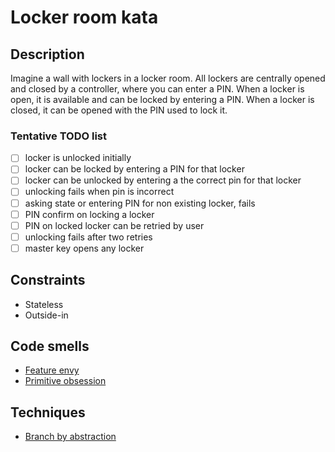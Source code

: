 # Locker room kata

## Description

Imagine a wall with lockers in a locker room. All lockers are centrally opened and closed by a controller, where you can enter a PIN. When a locker is open, it is available and can be locked by entering a PIN. When a locker is closed, it can be opened with the PIN used to lock it. 

### Tentative TODO list

- [ ] locker is unlocked initially
- [ ] locker can be locked by entering a PIN for that locker
- [ ] locker can be unlocked by entering a the correct pin for that locker
- [ ] unlocking fails when pin is incorrect
- [ ] asking state or entering PIN for non existing locker, fails
- [ ] PIN confirm on locking a locker
- [ ] PIN on locked locker can be retried by user
- [ ] unlocking fails after two retries
- [ ] master key opens any locker

## Constraints
- Stateless
- Outside-in

## Code smells
- [Feature envy](https://refactoring.guru/smells/feature-envy)
- [Primitive obsession](https://refactoring.guru/smells/primitive-obsession)

## Techniques
- [Branch by abstraction](https://martinfowler.com/bliki/BranchByAbstraction.html)

  
